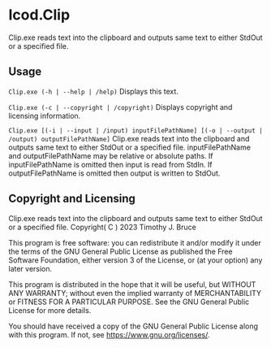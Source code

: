 # Icod.Clip
Clip.exe reads text into the clipboard and outputs same text to either StdOut or a specified file.

## Usage
`Clip.exe (-h | --help | /help)`
Displays this text.

`Clip.exe (-c | --copyright | /copyright)`
Displays copyright and licensing information.

`Clip.exe [(-i | --input | /input) inputFilePathName] [(-o | --output | /output) outputFilePathName]`
Clip.exe reads text into the clipboard and outputs same text to either StdOut or a specified file.
inputFilePathName and outputFilePathName may be relative or absolute paths.
If inputFilePathName is omitted then input is read from StdIn.
If outputFilePathName is omitted then output is written to StdOut.

## Copyright and Licensing
Clip.exe reads text into the clipboard and outputs same text to either StdOut or a specified file.
Copyright( C ) 2023 Timothy J. Bruce

This program is free software: you can redistribute it and/or modify
it under the terms of the GNU General Public License as published 
the Free Software Foundation, either version 3 of the License, or
(at your option) any later version.

This program is distributed in the hope that it will be useful,
but WITHOUT ANY WARRANTY; without even the implied warranty of
MERCHANTABILITY or FITNESS FOR A PARTICULAR PURPOSE.  See the
GNU General Public License for more details.

You should have received a copy of the GNU General Public License
along with this program.  If not, see <https://www.gnu.org/licenses/>.
